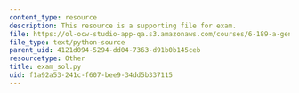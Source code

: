 ```yaml
---
content_type: resource
description: This resource is a supporting file for exam.
file: https://ol-ocw-studio-app-qa.s3.amazonaws.com/courses/6-189-a-gentle-introduction-to-programming-using-python-january-iap-2011/f1a92a53241cf607bee934dd5b337115_exam_sol.py
file_type: text/python-source
parent_uid: 4121d094-5294-dd04-7363-d91b0b145ceb
resourcetype: Other
title: exam_sol.py
uid: f1a92a53-241c-f607-bee9-34dd5b337115
---
```


